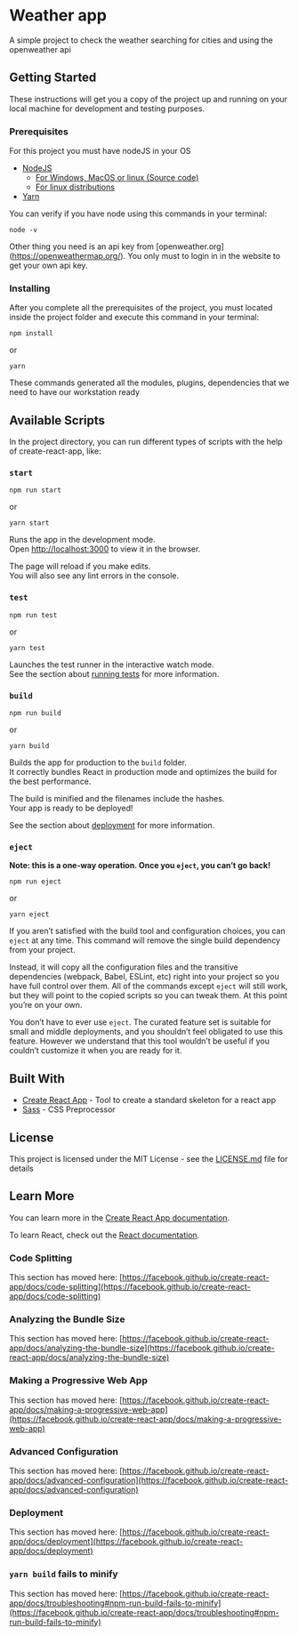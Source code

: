 # Weather app

A simple project to check the weather searching for cities and using the openweather api

## Getting Started

These instructions will get you a copy of the project up and running on your local machine for development and testing purposes.

### Prerequisites

For this project you must have nodeJS in your OS

- [NodeJS](https://nodejs.org/es/)
    - [For Windows, MacOS or linux (Source code)](https://nodejs.org/es/download/)
    - [For linux distributions](https://nodejs.org/es/download/package-manager/)
- [Yarn](https://yarnpkg.com/en/docs/install#debian-stable)

You can verify if you have node using this commands in your terminal:

```
node -v
```

Other thing you need is an api key from [openweather.org] (https://openweathermap.org/). You only must to login in in the website to get your own api key.

### Installing

After you complete all the prerequisites of the project, you must located inside the project folder and execute this command in your terminal:

```
npm install
```

or

```
yarn
```

These commands generated all the modules, plugins, dependencies that we need to have our workstation ready

## Available Scripts

In the project directory, you can run different types of scripts with the help of create-react-app, like:

### `start`

```
npm run start
```
or

```
yarn start
```

Runs the app in the development mode.\
Open [http://localhost:3000](http://localhost:3000) to view it in the browser.

The page will reload if you make edits.\
You will also see any lint errors in the console.

### `test`

```
npm run test
```
or

```
yarn test
```

Launches the test runner in the interactive watch mode.\
See the section about [running tests](https://facebook.github.io/create-react-app/docs/running-tests) for more information.

### `build`

```
npm run build
```
or

```
yarn build
```

Builds the app for production to the `build` folder.\
It correctly bundles React in production mode and optimizes the build for the best performance.

The build is minified and the filenames include the hashes.\
Your app is ready to be deployed!

See the section about [deployment](https://facebook.github.io/create-react-app/docs/deployment) for more information.

### `eject`

**Note: this is a one-way operation. Once you `eject`, you can’t go back!**

```
npm run eject
```
or

```
yarn eject
```

If you aren’t satisfied with the build tool and configuration choices, you can `eject` at any time. This command will remove the single build dependency from your project.

Instead, it will copy all the configuration files and the transitive dependencies (webpack, Babel, ESLint, etc) right into your project so you have full control over them. All of the commands except `eject` will still work, but they will point to the copied scripts so you can tweak them. At this point you’re on your own.

You don’t have to ever use `eject`. The curated feature set is suitable for small and middle deployments, and you shouldn’t feel obligated to use this feature. However we understand that this tool wouldn’t be useful if you couldn’t customize it when you are ready for it.

## Built With

* [Create React App](https://github.com/facebook/create-react-app) - Tool to create a standard skeleton for a react app
* [Sass](https://sass-lang.com/) - CSS Preprocessor

## License

This project is licensed under the MIT License - see the [LICENSE.md](LICENSE.md) file for details


## Learn More

You can learn more in the [Create React App documentation](https://facebook.github.io/create-react-app/docs/getting-started).

To learn React, check out the [React documentation](https://reactjs.org/).

### Code Splitting

This section has moved here: [https://facebook.github.io/create-react-app/docs/code-splitting](https://facebook.github.io/create-react-app/docs/code-splitting)

### Analyzing the Bundle Size

This section has moved here: [https://facebook.github.io/create-react-app/docs/analyzing-the-bundle-size](https://facebook.github.io/create-react-app/docs/analyzing-the-bundle-size)

### Making a Progressive Web App

This section has moved here: [https://facebook.github.io/create-react-app/docs/making-a-progressive-web-app](https://facebook.github.io/create-react-app/docs/making-a-progressive-web-app)

### Advanced Configuration

This section has moved here: [https://facebook.github.io/create-react-app/docs/advanced-configuration](https://facebook.github.io/create-react-app/docs/advanced-configuration)

### Deployment

This section has moved here: [https://facebook.github.io/create-react-app/docs/deployment](https://facebook.github.io/create-react-app/docs/deployment)

### `yarn build` fails to minify

This section has moved here: [https://facebook.github.io/create-react-app/docs/troubleshooting#npm-run-build-fails-to-minify](https://facebook.github.io/create-react-app/docs/troubleshooting#npm-run-build-fails-to-minify)

